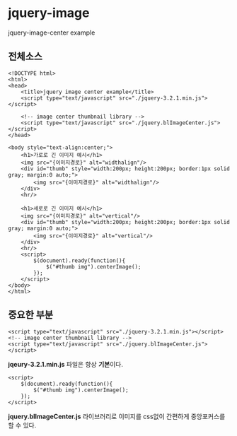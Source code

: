 # jquery-image
jquery-image-center example

## 전체소스
```
<!DOCTYPE html>
<html>
<head>
	<title>jquery image center example</title>
	<script type="text/javascript" src="./jquery-3.2.1.min.js"></script>

	<!-- image center thumbnail library -->
	<script type="text/javascript" src="./jquery.blImageCenter.js"></script>
</head>

<body style="text-align:center;">
	<h1>가로로 긴 이미지 예시</h1>
	<img src="{이미지경로}" alt="widthalign"/>
	<div id="thumb" style="width:200px; height:200px; border:1px solid gray; margin:0 auto;">
		<img src="{이미지경로}" alt="widthalign"/>
	</div>
	<hr/>

	<h1>세로로 긴 이미지 예시</h1>
	<img src="{이미지경로}" alt="vertical"/>
	<div id="thumb" style="width:200px; height:200px; border:1px solid gray; margin:0 auto;">
		<img src="{이미지경로}" alt="vertical"/>
	</div>
	<hr/>	
	<script>
		$(document).ready(function(){
			$("#thumb img").centerImage();
		});
	</script>
</body>
</html>
```
## 중요한 부분
```
<script type="text/javascript" src="./jquery-3.2.1.min.js"></script>
<!-- image center thumbnail library -->
<script type="text/javascript" src="./jquery.blImageCenter.js"></script>
```
**jqeury-3.2.1.min.js** 파일은 항상 **기본**이다.<br>
```
<script>
	$(document).ready(function(){
		$("#thumb img").centerImage();
	});
</script>
```
**jquery.blImageCenter.js** 라이브러리로 이미지를 css없이 간편하게 중앙포커스를 할 수 있다.
